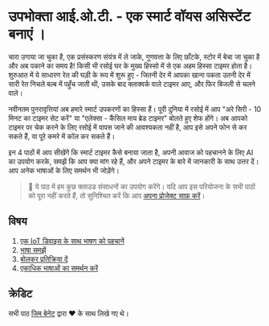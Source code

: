 # उपभोक्ता आई.ओ.टी. - एक स्मार्ट वॉयस असिस्टेंट बनाएं । 

चारा उगाया जा चुका है, एक प्रसंस्करण संयंत्र में ले जाके, गुणवत्ता के लिए छाँटके, स्टोर में बेचा जा चुका है और अब पकाने का समय है! किसी भी रसोई घर के मुख्य हिस्सो में से एक अहम हिस्सा टाइमर होता है। शुरुआत में ये साधारण रेत की घड़ी के रूप में शुरू हुए - जितनी देर में आपका खाना पकता उतनी देर में सारी रेत निचले बल्ब में पहुँच जाती थी, उसके बाद क्लाक्वर्क वाले टाइमर आए, और फिर बिजली से चलने वाले।

नवीनतम पुनरावृत्तियां अब हमारे स्मार्ट उपकरणों का हिस्सा हैं। पूरी दुनिया में रसोई में आप "अरे सिरी - 10 मिनट का टाइमर सेट करें" या "एलेक्सा - कैंसिल माय ब्रेड टाइमर" बोलते हुए शेफ होंगे। अब आपको टाइमर पर चेक करने के लिए रसोई में वापस जाने की आवश्यकता नहीं है, आप इसे अपने फोन से कर सकते हैं, या पूरे कमरे में कॉल कर सकते हैं।

इन 4 पाठों में आप सीखेंगे कि स्मार्ट टाइमर कैसे बनाया जाता है, अपनी आवाज को पहचानने के लिए AI का उपयोग करके, समझें कि आप क्या मांग रहे हैं, और अपने टाइमर के बारे में जानकारी के साथ उत्तर दें। आप अनेक भाषाओं के लिए समर्थन भी जोड़ेंगे।

> 💁 ये पाठ में हम कुछ क्लाउड संसाधनों का उपयोग करेंगे। यदि आप इस परियोजना के सभी पाठों को पूरा नहीं करते हैं, तो सुनिश्चित करें कि आप [अपना प्रोजेक्ट साफ़ करें](../clean-up.md)।

## विषय

1. [एक IoT डिवाइस के साथ भाषण को पहचानें](./lessons/1-speech-recognition/README.md)
1. [भाषा समझें](./lessons/2-language-understanding/README.md)
1. [बोलकर प्रतिक्रिया दें](./lessons/3-spoken-feedback/README.md)
1. [एकाधिक भाषाओं का समर्थन करें](./lessons/4-multiple-language-support/README.md)

## क्रेडिट

सभी पाठ [जिम बेनेट](https://GitHub.com/JimBobBennett) द्वारा ♥️ ️के साथ लिखे गए थे।
